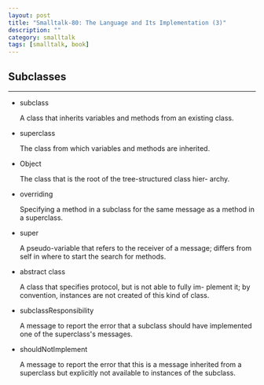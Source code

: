 ```yaml
---
layout: post
title: "Smalltalk-80: The Language and Its Implementation (3)"
description: ""
category: smalltalk 
tags: [smalltalk, book]
---
```



## Subclasses
---


* subclass

	A class that inherits variables and methods from an existing class.

* superclass

	The class from which variables and methods are inherited.

* Object

	The class that is the root of the tree-structured class hier- archy.

* overriding

	Specifying a method in a subclass for the same message as a method in a superclass.

* super

	A pseudo-variable that refers to the receiver of a message; differs from self in where to start the search for methods.

* abstract class

	A class that specifies protocol, but is not able to fully im- plement it; by convention, instances are not created of this kind of class.

* subclassResponsibility

	A message to report the error that a subclass should have implemented one of the superclass's messages.

* shouldNotImplement

	A message to report the error that this is a message inherited from a superclass but explicitly not available to instances of the subclass.
